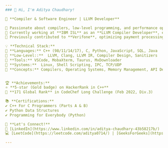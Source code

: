 ```yaml
---
### 👋 Hi, I'm Aditya Chaudhary!  

🚀 **Compiler & Software Engineer | LLVM Developer**  

🔹 Passionate about compilers, low-level programming, and performance optimization.  
🔹 Currently working at **IBM ISL** as an **LLVM Compiler Developer**, exploring IR generation, optimizations, and Clang frontend internals.  
🔹 Previously contributed to **Verifone**, optimizing payment processing systems and working on cross-functional C++ projects.  

💡 **Technical Stack:**  
🔹 **Languages:** C++ (98/11/14/17), C, Python, JavaScript, SQL, Java  
🔹 **Low-Level::**  LLVM, Clang, LLVM IR, Compiler Design, Sanitizers
🔹 **Tools:** VSCode, MobaXterm, Taurus, MxDownloader  
🔹 **Systems:**  Linux, Shell Scripting, IPC, TCP/UDP
🔹 **Concepts:** Compilers, Operating Systems, Memory Management, API Design, DSA, OOP, Networking  


🏆 **Achievements:**  
⭐ **5-star (Gold badge) on HackerRank in C++**  
🏅 **171 Global Rank** in CodeChef Long Challenge (Feb 2022, Div.3)  

📚 **Certifications:**  
✔️ C++ For C Programmers (Parts A & B)  
✔️ Python Data Structures  
✔️ Programming for Everybody (Python)  

📌 **Let's Connect!**  
🔗 [LinkedIn](https://www.linkedin.com/in/aditya-chaudhary-43b58217b/)  
💻 [LeetCode](https://leetcode.com/aditya0714/) | [GeeksForGeeks](https://auth.geeksforgeeks.org/user/adityankit) | [HackerRank](https://www.hackerrank.com/profile/Aditya1407)  

---
```


<!---
adityankit/adityankit is a ✨ special ✨ repository because its `README.md` (this file) appears on your GitHub profile.
You can click the Preview link to take a look at your changes.
--->
